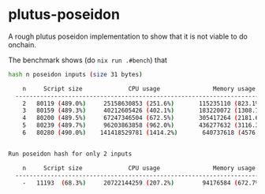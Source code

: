 # plutus-poseidon
A rough plutus poseidon implementation to show that it is not viable to do onchain.

The benchmark shows (do `nix run .#bench`) that
```bash
hash n poseidon inputs (size 31 bytes) 

    n     Script size             CPU usage               Memory usage
  ----------------------------------------------------------------------
    2   80119 (489.0%)     25158630853 (251.6%)       115235110 (823.1%) 
    3   80159 (489.3%)     40212605426 (402.1%)       183220072 (1308.7%) 
    4   80200 (489.5%)     67247346504 (672.5%)       305417264 (2181.6%) 
    5   80239 (489.7%)     96203863858 (962.0%)       436277632 (3116.3%) 
    6   80280 (490.0%)    141418529781 (1414.2%)       640737618 (4576.7%) 


Run poseidon hash for only 2 inputs 

    n     Script size             CPU usage               Memory usage
  ----------------------------------------------------------------------
    -   11193  (68.3%)     20722144259 (207.2%)        94176584 (672.7%) 
```